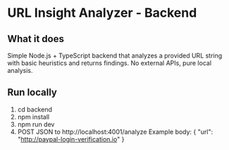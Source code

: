 # URL Insight Analyzer - Backend

## What it does
Simple Node.js + TypeScript backend that analyzes a provided URL string with basic heuristics
and returns findings. No external APIs, pure local analysis.

## Run locally
1. cd backend
2. npm install
3. npm run dev
4. POST JSON to http://localhost:4001/analyze
   Example body:
   { "url": "http://paypal-login-verification.io" }
